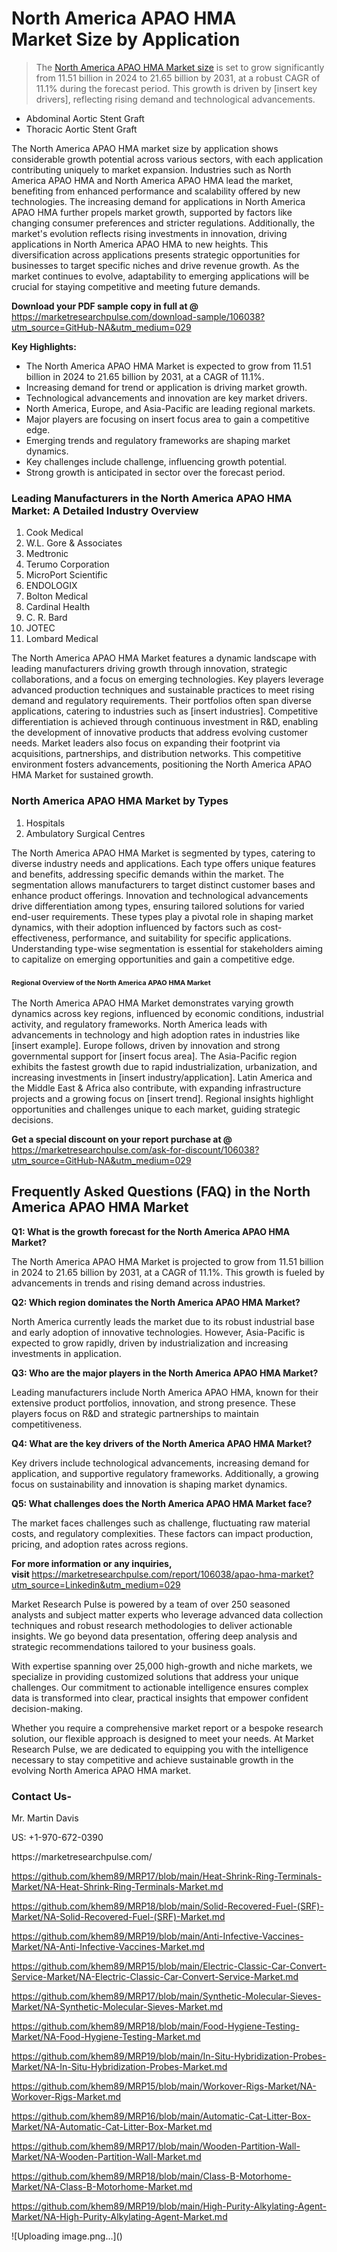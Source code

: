 <h1>North America APAO HMA Market&nbsp;Size by Application</h1><blockquote><p>The <a href="https://marketresearchpulse.com/download-sample/106038?utm_source=GitHub-NA&amp;utm_medium=029">North America APAO HMA Market size</a> is set to grow significantly from 11.51 billion in 2024 to 21.65 billion by 2031, at a robust CAGR of 11.1% during the forecast period. This growth is driven by [insert key drivers], reflecting rising demand and technological advancements.</p></blockquote><ul><li>Abdominal Aortic Stent Graft<li> Thoracic Aortic Stent Graft</li></ul><p>The North America APAO HMA market size by application shows considerable growth potential across various sectors, with each application contributing uniquely to market expansion. Industries such as North America APAO HMA and North America APAO HMA lead the market, benefiting from enhanced performance and scalability offered by new technologies. The increasing demand for applications in North America APAO HMA further propels market growth, supported by factors like changing consumer preferences and stricter regulations. Additionally, the market's evolution reflects rising investments in innovation, driving applications in North America APAO HMA to new heights. This diversification across applications presents strategic opportunities for businesses to target specific niches and drive revenue growth. As the market continues to evolve, adaptability to emerging applications will be crucial for staying competitive and meeting future demands.</p><p><strong>Download your PDF sample copy in full at @ </strong><a href="https://marketresearchpulse.com/download-sample/106038?utm_source=GitHub-NA&amp;utm_medium=029">https://marketresearchpulse.com/download-sample/106038?utm_source=GitHub-NA&amp;utm_medium=029</a></p><p><strong>Key Highlights: </strong></p><ul><li>The North America APAO HMA Market is expected to grow from 11.51 billion in 2024 to 21.65 billion by 2031, at a CAGR of 11.1%.</li><li>Increasing demand for trend or application is driving market growth.</li><li>Technological advancements and innovation are key market drivers.</li><li>North America, Europe, and Asia-Pacific are leading regional markets.</li><li>Major players are focusing on insert focus area to gain a competitive edge.</li><li>Emerging trends and regulatory frameworks are shaping market dynamics.</li><li>Key challenges include challenge, influencing growth potential.</li><li>Strong growth is anticipated in sector over the forecast period.</li></ul><h3>Leading Manufacturers in the North America APAO HMA Market: A Detailed Industry Overview</h3><ol><li>Cook Medical</li><li>W.L. Gore & Associates</li><li>Medtronic</li><li>Terumo Corporation</li><li>MicroPort Scientific</li><li>ENDOLOGIX</li><li>Bolton Medical</li><li>Cardinal Health</li><li>C. R. Bard</li><li>JOTEC</li><li>Lombard Medical</li></ol><div class="flex max-w-full flex-col flex-grow"><div class="min-h-8 text-message flex w-full flex-col items-end gap-2 whitespace-normal break-words [.text-message+&amp;]:mt-5" dir="auto" data-message-author-role="assistant" data-message-id="fd8432e4-4910-450d-b182-61b7bfb0a01f" data-message-model-slug="gpt-4o"><div class="flex w-full flex-col gap-1 empty:hidden first:pt-[3px]"><div class="markdown prose w-full break-words dark:prose-invert light"><p>The North America APAO HMA Market features a dynamic landscape with leading manufacturers driving growth through innovation, strategic collaborations, and a focus on emerging technologies. Key players leverage advanced production techniques and sustainable practices to meet rising demand and regulatory requirements. Their portfolios often span diverse applications, catering to industries such as [insert industries]. Competitive differentiation is achieved through continuous investment in R&amp;D, enabling the development of innovative products that address evolving customer needs. Market leaders also focus on expanding their footprint via acquisitions, partnerships, and distribution networks. This competitive environment fosters advancements, positioning the North America APAO HMA Market for sustained growth.</p></div></div></div></div><h3>North America APAO HMA Market by Types</h3><ol><li>Hospitals<li> Ambulatory Surgical Centres</li></ol><div class="flex max-w-full flex-col flex-grow"><div class="min-h-8 text-message flex w-full flex-col items-end gap-2 whitespace-normal break-words [.text-message+&amp;]:mt-5" dir="auto" data-message-author-role="assistant" data-message-id="084470be-0bb7-4664-bddf-5156b4f41249" data-message-model-slug="gpt-4o-mini"><div class="flex w-full flex-col gap-1 empty:hidden first:pt-[3px]"><div class="markdown prose w-full break-words dark:prose-invert light"><p>The North America APAO HMA Market is segmented by types, catering to diverse industry needs and applications. Each type offers unique features and benefits, addressing specific demands within the market. The segmentation allows manufacturers to target distinct customer bases and enhance product offerings. Innovation and technological advancements drive differentiation among types, ensuring tailored solutions for varied end-user requirements. These types play a pivotal role in shaping market dynamics, with their adoption influenced by factors such as cost-effectiveness, performance, and suitability for specific applications. Understanding type-wise segmentation is essential for stakeholders aiming to capitalize on emerging opportunities and gain a competitive edge.</p></div></div></div></div><h3><span style="font-size: 11px;">Regional Overview of the North America APAO HMA Market</span></h3><div class="flex max-w-full flex-col flex-grow"><div class="min-h-8 text-message flex w-full flex-col items-end gap-2 whitespace-normal break-words [.text-message+&amp;]:mt-5" dir="auto" data-message-author-role="assistant" data-message-id="e9038762-ce64-4e30-91c9-9bd413514231" data-message-model-slug="gpt-4o-mini"><div class="flex w-full flex-col gap-1 empty:hidden first:pt-[3px]"><div class="markdown prose w-full break-words dark:prose-invert light"><p>The North America APAO HMA Market demonstrates varying growth dynamics across key regions, influenced by economic conditions, industrial activity, and regulatory frameworks. North America leads with advancements in technology and high adoption rates in industries like [insert example]. Europe follows, driven by innovation and strong governmental support for [insert focus area]. The Asia-Pacific region exhibits the fastest growth due to rapid industrialization, urbanization, and increasing investments in [insert industry/application]. Latin America and the Middle East &amp; Africa also contribute, with expanding infrastructure projects and a growing focus on [insert trend]. Regional insights highlight opportunities and challenges unique to each market, guiding strategic decisions.</p></div></div></div></div><p><strong>Get a special discount on your report purchase at @ </strong><a href="https://marketresearchpulse.com/ask-for-discount/106038?utm_source=GitHub-NA&amp;utm_medium=029">https://marketresearchpulse.com/ask-for-discount/106038?utm_source=GitHub-NA&amp;utm_medium=029</a></p><h2>Frequently Asked Questions (FAQ) in the North America APAO HMA Market</h2><p><strong>Q1: What is the growth forecast for the North America APAO HMA Market?</strong></p><p>The North America APAO HMA Market is projected to grow from 11.51 billion in 2024 to 21.65 billion by 2031, at a CAGR of 11.1%. This growth is fueled by advancements in trends and rising demand across industries.</p><p><strong>Q2: Which region dominates the North America APAO HMA Market?</strong></p><p>North America currently leads the market due to its robust industrial base and early adoption of innovative technologies. However, Asia-Pacific is expected to grow rapidly, driven by industrialization and increasing investments in application.</p><p><strong>Q3: Who are the major players in the North America APAO HMA Market?</strong></p><p>Leading manufacturers include North America APAO HMA, known for their extensive product portfolios, innovation, and strong presence. These players focus on R&amp;D and strategic partnerships to maintain competitiveness.</p><p><strong>Q4: What are the key drivers of the North America APAO HMA Market?</strong></p><p>Key drivers include technological advancements, increasing demand for application, and supportive regulatory frameworks. Additionally, a growing focus on sustainability and innovation is shaping market dynamics.</p><p><strong>Q5: What challenges does the North America APAO HMA Market face?</strong></p><p>The market faces challenges such as challenge, fluctuating raw material costs, and regulatory complexities. These factors can impact production, pricing, and adoption rates across regions.</p><p><strong>For more information or any inquiries, visit&nbsp;</strong><a href="https://marketresearchpulse.com/report/106038/apao-hma-market?utm_source=Linkedin&utm_medium=029">https://marketresearchpulse.com/report/106038/apao-hma-market?utm_source=Linkedin&utm_medium=029</a></p><p>Market Research Pulse is powered by a team of over 250 seasoned analysts and subject matter experts who leverage advanced data collection techniques and robust research methodologies to deliver actionable insights. We go beyond data presentation, offering deep analysis and strategic recommendations tailored to your business goals.</p><p>With expertise spanning over 25,000 high-growth and niche markets, we specialize in providing customized solutions that address your unique challenges. Our commitment to actionable intelligence ensures complex data is transformed into clear, practical insights that empower confident decision-making.</p><p>Whether you require a comprehensive market report or a bespoke research solution, our flexible approach is designed to meet your needs. At Market Research Pulse, we are dedicated to equipping you with the intelligence necessary to stay competitive and achieve sustainable growth in the evolving North America APAO HMA market.</p><h3><strong>Contact Us-</strong></h3><p>Mr. Martin Davis</p><p>US: +1-970-672-0390</p><p>https://marketresearchpulse.com/</p><p><a href="https://github.com/khem89/MRP17/blob/main/Heat-Shrink-Ring-Terminals-Market/NA-Heat-Shrink-Ring-Terminals-Market.md">https://github.com/khem89/MRP17/blob/main/Heat-Shrink-Ring-Terminals-Market/NA-Heat-Shrink-Ring-Terminals-Market.md</a></p><p><a href="https://github.com/khem89/MRP18/blob/main/Solid-Recovered-Fuel-(SRF)-Market/NA-Solid-Recovered-Fuel-(SRF)-Market.md">https://github.com/khem89/MRP18/blob/main/Solid-Recovered-Fuel-(SRF)-Market/NA-Solid-Recovered-Fuel-(SRF)-Market.md</a></p><p><a href="https://github.com/khem89/MRP19/blob/main/Anti-Infective-Vaccines-Market/NA-Anti-Infective-Vaccines-Market.md">https://github.com/khem89/MRP19/blob/main/Anti-Infective-Vaccines-Market/NA-Anti-Infective-Vaccines-Market.md</a></p><p><a href="https://github.com/khem89/MRP15/blob/main/Electric-Classic-Car-Convert-Service-Market/NA-Electric-Classic-Car-Convert-Service-Market.md">https://github.com/khem89/MRP15/blob/main/Electric-Classic-Car-Convert-Service-Market/NA-Electric-Classic-Car-Convert-Service-Market.md</a></p><p><a href="https://github.com/khem89/MRP17/blob/main/Synthetic-Molecular-Sieves-Market/NA-Synthetic-Molecular-Sieves-Market.md">https://github.com/khem89/MRP17/blob/main/Synthetic-Molecular-Sieves-Market/NA-Synthetic-Molecular-Sieves-Market.md</a></p><p><a href="https://github.com/khem89/MRP18/blob/main/Food-Hygiene-Testing-Market/NA-Food-Hygiene-Testing-Market.md">https://github.com/khem89/MRP18/blob/main/Food-Hygiene-Testing-Market/NA-Food-Hygiene-Testing-Market.md</a></p><p><a href="https://github.com/khem89/MRP19/blob/main/In-Situ-Hybridization-Probes-Market/NA-In-Situ-Hybridization-Probes-Market.md">https://github.com/khem89/MRP19/blob/main/In-Situ-Hybridization-Probes-Market/NA-In-Situ-Hybridization-Probes-Market.md</a></p><p><a href="https://github.com/khem89/MRP15/blob/main/Workover-Rigs-Market/NA-Workover-Rigs-Market.md">https://github.com/khem89/MRP15/blob/main/Workover-Rigs-Market/NA-Workover-Rigs-Market.md</a></p><p><a href="https://github.com/khem89/MRP16/blob/main/Automatic-Cat-Litter-Box-Market/NA-Automatic-Cat-Litter-Box-Market.md">https://github.com/khem89/MRP16/blob/main/Automatic-Cat-Litter-Box-Market/NA-Automatic-Cat-Litter-Box-Market.md</a></p><p><a href="https://github.com/khem89/MRP17/blob/main/Wooden-Partition-Wall-Market/NA-Wooden-Partition-Wall-Market.md">https://github.com/khem89/MRP17/blob/main/Wooden-Partition-Wall-Market/NA-Wooden-Partition-Wall-Market.md</a></p><p><a href="https://github.com/khem89/MRP18/blob/main/Class-B-Motorhome-Market/NA-Class-B-Motorhome-Market.md">https://github.com/khem89/MRP18/blob/main/Class-B-Motorhome-Market/NA-Class-B-Motorhome-Market.md</a></p><p><a href="https://github.com/khem89/MRP19/blob/main/High-Purity-Alkylating-Agent-Market/NA-High-Purity-Alkylating-Agent-Market.md">https://github.com/khem89/MRP19/blob/main/High-Purity-Alkylating-Agent-Market/NA-High-Purity-Alkylating-Agent-Market.md</a></p>
![Uploading image.png…]()
